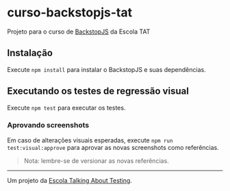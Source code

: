 # curso-backstopjs-tat
Projeto para o curso de [BackstopJS](https://backstopjs.org) da Escola TAT

## Instalação

Execute `npm install` para instalar o BackstopJS e suas dependências.

## Executando os testes de regressão visual

Execute `npm test` para executar os testes.

### Aprovando screenshots

Em caso de alterações visuais esperadas, execute `npm run test:visual:approve` para aprovar as novas screenshots como referências.

> Nota: lembre-se de versionar as novas referências.
___

Um projeto da [Escola Talking About Testing](https://talkingabouttesting.coursify.me/).
